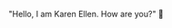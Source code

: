 

"Hello, I am Karen Ellen. How are you?"
 👋

<!--
**karenFaustino/karenFaustino** is a ✨ _special_ ✨ repository because its `README.md` (this file) appears on your GitHub profile.

Here are some ideas to get you started:

- 🔭 I’m currently working 
Not sure yet, but feel free to share your projects!
- 🌱 I’m currently learning 
Always learning something new.
- 👯 I’m looking to collaborate on 
Creative projects, ideas, or anything fun.
- 🤔 I’m looking for help with 
Any new ideas or challenges!
- 💬 Ask me about 
Anything  .
- 📫 How to reach me: 
Just ask!
- 😄 Pronouns: 
She/Her
- ⚡ Fun fact: 
I love learning new things!
-->
